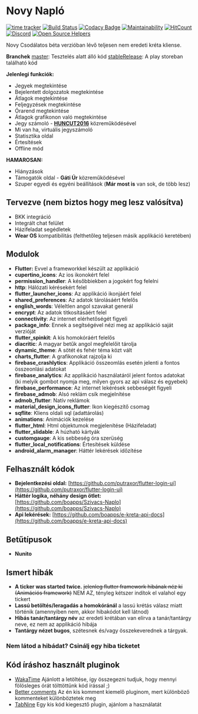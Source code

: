 # Novy Napló

[![time tracker](https://wakatime.com/badge/github/NovySoft/novyNaplo.svg)](https://wakatime.com/badge/github/NovySoft/novyNaplo)
[![Build Status](https://travis-ci.com/NovySoft/novyNaplo.svg?branch=master)](https://travis-ci.com/NovySoft/novyNaplo)
[![Codacy Badge](https://api.codacy.com/project/badge/Grade/f08d8ae48160409997ea32cf95d1a64f)](https://www.codacy.com/manual/Legolaszstudio/novyNaplo?utm_source=github.com&amp;utm_medium=referral&amp;utm_content=NovySoft/novyNaplo&amp;utm_campaign=Badge_Grade)
[![Maintainability](https://api.codeclimate.com/v1/badges/48e75a94f1484016fa8a/maintainability)](https://codeclimate.com/github/NovySoft/novyNaplo/maintainability)
[![HitCount](http://hits.dwyl.io/NovySoft/novyNaplo.svg)](http://hits.dwyl.io/NovySoft/novyNaplo)
[![Discord](https://img.shields.io/discord/340112709628592139.svg)](http://discord.gg/rmjC4d4)
[![Open Source Helpers](https://www.codetriage.com/novysoft/novynaplo/badges/users.svg)](https://www.codetriage.com/novysoft/novynaplo)

Novy Csodálatos béta verzióban lévő teljesen nem eredeti kréta kliense.

**Branchek**
[master](https://github.com/NovySoft/novyNaplo/tree/master): Tesztelés alatt álló kód
[stableRelease](https://github.com/NovySoft/novyNaplo/tree/stableRelease): A play storeban található kód

**Jelenlegi funkciók:**

* Jegyek megtekintése
* Bejelentett dolgozatok megtekintése
* Átlagok megtekintése
* Feljegyzések megtekintése
* Órarend megtekintése
* Átlagok grafikonon való megtekintése
* Jegy számoló - **[HUNCUT2016](https://github.com/huncut2016)** közreműködésével
* Mi van ha, virtuális jegyszámoló
* Statisztika oldal
* Értesítések
* Offline mód

**HAMAROSAN:**

* Hiányzások
* Támogatók oldal - **Gáti Úr** közreműködésével
* Szuper egyedi és egyéni beállítások (**Már most is** van sok, de több lesz)

## Tervezve **(nem biztos hogy meg lesz valósítva)**

* BKK integráció
* Integrált chat felület
* Házifeladat segédletek
* **Wear OS** kompatibilitás (felthetőleg teljesen másik applikáció keretében)

## Modulok

* **Flutter:** Evvel a frameworkkel készült az applikáció
* **cupertino_icons**: Az ios ikonokért felel
* **permission_handler**: A későbbiekben a jogokért fog felelni
* **http**: Hálózati kérésekért felel
* **flutter_launcher_icons**: Az applikáció ikonjáért felel
* **shared_preferences**: Az adatok tárolásáért felelős
* **english_words**: Véleltlen angol szavakat generál
* **encrypt**: Az adatok titkosításáért felel
* **connectivity**: Az internet elérhetőségét figyeli
* **package_info**: Ennek a segítségével nézi meg az applikáció saját verzióját
* **flutter_spinkit**: A kis homokóráért felelős
* **diacritic**: A magyar betűk angol megfelelőit tárolja
* **dynamic_theme**: A sötét és fehér téma közt vált
* **charts_flutter**: A grafikonokat rajzolja ki
* **firebase_crashlytics**: Applikáció összeomlás esetén jelenti a fontos összeonlási adatokat
* **firebase_analytics**: Az applikáció használatáról jelent fontos adatokat (ki melyik gombot nyomja meg, milyen gyors az api válasz és egyebek)
* **firebase_performance**: Az internet lekérések sebbeségét figyeli
* **firebase_admob**: Alsó reklám csík megjelnítése
* **admob_flutter**: Natív reklámok
* **material_design_icons_flutter**: Ikon kiegészítő csomag
* **sqflite**: Kliens oldali sql (adattárolás)
* **animations**: Animációk kezelése
* **flutter_html**: Html objektumok megjelenítése (Házifeladat)
* **flutter_slidable**: A húzható kártyák
* **customgauge**: A kis sebbeség óra szerüség
* **flutter_local_notifications**: Értesítések küldése
* **android_alarm_manager**: Háttér lekérések időzítése

## Felhasznált kódok

* **Bejelentkezési oldal:** [https://github.com/putraxor/flutter-login-ui](https://github.com/putraxor/flutter-login-ui)
* **Háttér logika, néhány design ötlet:** [https://github.com/boapps/Szivacs-Naplo](https://github.com/boapps/Szivacs-Naplo)
* **Api lekérések:** [https://github.com/boapps/e-kreta-api-docs](https://github.com/boapps/e-kreta-api-docs)

## Betűtípusok

* **Nunito**

## Ismert hibák

* **A ticker was started twice.** ~~jelenleg flutter framework hibának néz ki (Animációs framework)~~ NEM AZ, tényleg kétszer indítok el valahol egy tickert
* **Lassú betöltés/leragadás a homokóránál** a lassú krétás válasz miatt történik (amennyiben nem, akkor hibakódot kell látnod)
* **Hibás tanár/tantárgy név** az eredeti krétában van elírva a tanár/tantárgy neve, ez nem az applikáció hibája
* **Tantárgy nézet bugos**, szétesnek és/vagy összekeverednek a tárgyak.

### Nem látod a hibádat? Csinálj egy hiba ticketet

## Kód íráshoz használt pluginok

* [WakaTime](https://wakatime.com/) Ajánlott a letöltése, így összegezni tudjuk, hogy mennyi fölösleges órát tölttöttünk kód írással ;)
* [Better comments](https://marketplace.visualstudio.com/items?itemName=aaron-bond.better-comments) Az én kis komment kiemelő pluginom, mert különböző kommenteket különböztetek meg
* [TabNine](https://marketplace.visualstudio.com/items?itemName=TabNine.tabnine-vscode) Egy kis kód kiegesztő plugin, ajánlom a használatát
